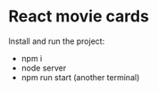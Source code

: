 # React movie cards
Install and run the project:
* npm i
* node server
* npm run start (another terminal)
